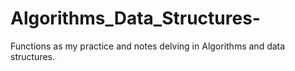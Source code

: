 # Algorithms_Data_Structures-
Functions as my practice and notes delving in Algorithms and data structures. 
